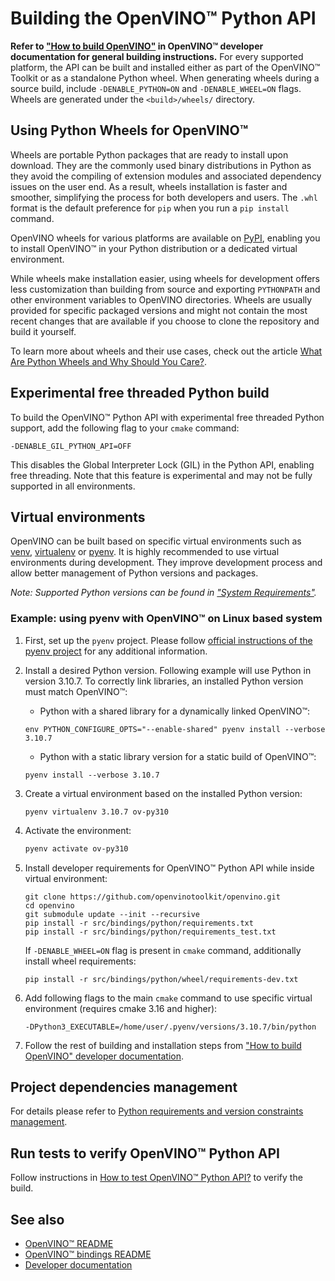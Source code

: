 # Building the OpenVINO™ Python API

**Refer to ["How to build OpenVINO"](../../../../docs/dev/build.md) in OpenVINO™ developer documentation for general building instructions.**
For every supported platform, the API can be built and installed either as part of the OpenVINO™ Toolkit or as a standalone Python wheel. When generating wheels during a source build, include ``-DENABLE_PYTHON=ON`` and ``-DENABLE_WHEEL=ON`` flags. Wheels are generated under the ``<build>/wheels/`` directory.

## Using Python Wheels for OpenVINO™
Wheels are portable Python packages that are ready to install upon download. They are the commonly used binary distributions in Python as they avoid the compiling of extension modules and associated dependency issues on the user end. As a result, wheels installation is faster and smoother, simplifying the process for both developers and users. The ```.whl``` format is the default preference for ```pip``` when you run a ```pip install``` command.

OpenVINO wheels for various platforms are available on [PyPI](https://pypi.org/project/openvino/#files), enabling you to install OpenVINO™ in your Python distribution or a dedicated virtual environment.

While wheels make installation easier, using wheels for development offers less customization than building from source and exporting ```PYTHONPATH``` and other environment variables to OpenVINO directories. Wheels are usually provided for specific packaged versions and might not contain the most recent changes that are available if you choose to clone the repository and build it yourself.

To learn more about wheels and their use cases, check out the article [What Are Python Wheels and Why Should You Care?](https://realpython.com/python-wheels/).

## Experimental free threaded Python build
To build the OpenVINO™ Python API with experimental free threaded Python support, add the following flag to your `cmake` command:

```shell
-DENABLE_GIL_PYTHON_API=OFF
```

This disables the Global Interpreter Lock (GIL) in the Python API, enabling free threading. Note that this feature is experimental and may not be fully supported in all environments.

## Virtual environments

OpenVINO can be built based on specific virtual environments such as [venv](https://docs.python.org/3/tutorial/venv.html), [virtualenv](https://virtualenv.pypa.io/en/latest/) or [pyenv](https://github.com/pyenv/pyenv). It is highly recommended to use virtual environments during development. They improve development process and allow better management of Python versions and packages.

*Note: Supported Python versions can be found in ["System Requirements"](https://docs.openvino.ai/2025/about-openvino/release-notes-openvino/system-requirements.html).*

### Example: using pyenv with OpenVINO™ on Linux based system

1. First, set up the `pyenv` project. Please follow [official instructions of the pyenv project](https://github.com/pyenv/pyenv#installation) for any additional information.


2. Install a desired Python version. Following example will use Python in version 3.10.7. To correctly link libraries, an installed Python version must match OpenVINO™:
    * Python with a shared library for a dynamically linked OpenVINO™:
    ```shell
    env PYTHON_CONFIGURE_OPTS="--enable-shared" pyenv install --verbose 3.10.7
    ```
    * Python with a static library version for a static build of OpenVINO™:
    ```shell
    pyenv install --verbose 3.10.7
    ```

3. Create a virtual environment based on the installed Python version:
    ```
    pyenv virtualenv 3.10.7 ov-py310
    ```

4. Activate the environment:
    ```bash
    pyenv activate ov-py310
    ```

5. Install developer requirements for OpenVINO™ Python API while inside virtual environment:
    ```shell
    git clone https://github.com/openvinotoolkit/openvino.git
    cd openvino
    git submodule update --init --recursive
    pip install -r src/bindings/python/requirements.txt
    pip install -r src/bindings/python/requirements_test.txt
    ```
    If `-DENABLE_WHEEL=ON` flag is present in `cmake` command, additionally install wheel requirements:
    ```
    pip install -r src/bindings/python/wheel/requirements-dev.txt
    ```

6. Add following flags to the main `cmake` command to use specific virtual environment (requires cmake 3.16 and higher):
    ```shell
    -DPython3_EXECUTABLE=/home/user/.pyenv/versions/3.10.7/bin/python
    ```

7. Follow the rest of building and installation steps from ["How to build OpenVINO" developer documentation](../../../../docs/dev/build.md).

## Project dependencies management
For details please refer to [Python requirements and version constraints management](./requirements_management.md).

## Run tests to verify OpenVINO™ Python API

Follow instructions in [How to test OpenVINO™ Python API?](./test_examples.md#Running_OpenVINO™_Python_API_tests) to verify the build.

## See also
 * [OpenVINO™ README](../../../../README.md)
 * [OpenVINO™ bindings README](../../README.md)
 * [Developer documentation](../../../../docs/dev/index.md)

